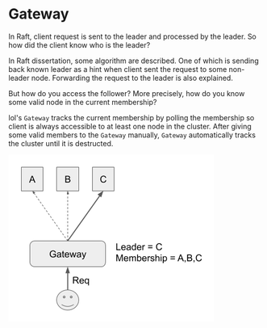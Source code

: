 # Gateway

In Raft, client request is sent to the leader and processed by the leader. So how did the client know who is the leader?

In Raft dissertation, some algorithm are described. One of which is sending back known leader as a hint when client sent the request to some non-leader node. Forwarding the request to the leader is also explained.

But how do you access the follower? More precisely, how do you know some valid node in the current membership?

lol's `Gateway` tracks the current membership by polling the membership so client is always accessible to at least one node in the cluster. After giving some valid members to the `Gateway` manually, `Gateway` automatically tracks the cluster until it is destructed.

![](images/gateway.png)